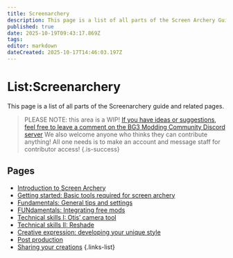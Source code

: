 ```yaml
---
title: Screenarchery
description: This page is a list of all parts of the Screen Archery Guide
published: true
date: 2025-10-19T09:43:17.869Z
tags: 
editor: markdown
dateCreated: 2025-10-17T14:46:03.197Z
---
```


# List:Screenarchery
This page is a list of all parts of the Screenarchery guide and related pages.

> PLEASE NOTE: this area is a WIP!
> [If you have ideas or suggestions, feel free to leave a comment on the BG3 Modding Community Discord server](https://discord.com/channels/1211056047784198186/1254329164400431215)
> We also welcome anyone who thinks they can contribute anything!
> All one needs is to make an account and message staff for contributor access!
{.is-success}


## Pages
- [Introduction to Screen Archery](/Tutorials/Screen-Archery/screen-archery-guide-introduction)
- [Getting started: Basic tools required for screen archery](/Tutorials/Screen-Archery/screen-archery-guide-part-1)
- [Fundamentals: General tips and settings](/Tutorials/Screen-Archery/screen-archery-guide-part-2)
- [FUNdamentals: Integrating free mods](/Tutorials/Screen-Archery/screen-archery-guide-part-3)
- [Technical skills I: Otis’ camera tool](/Tutorials/Screen-Archery/screen-archery-guide-part-4)
- [Technical skills II: Reshade](/Tutorials/Screen-Archery/screen-archery-guide-part-5)
- [Creative expression: developing your unique style](/Tutorials/Screen-Archery/screen-archery-guide-part-6)
- [Post production](/Tutorials/Screen-Archery/screen-archery-guide-part-7)
- [Sharing your creations](/Tutorials/Screen-Archery/screen-archery-guide-part-8)
{.links-list} 